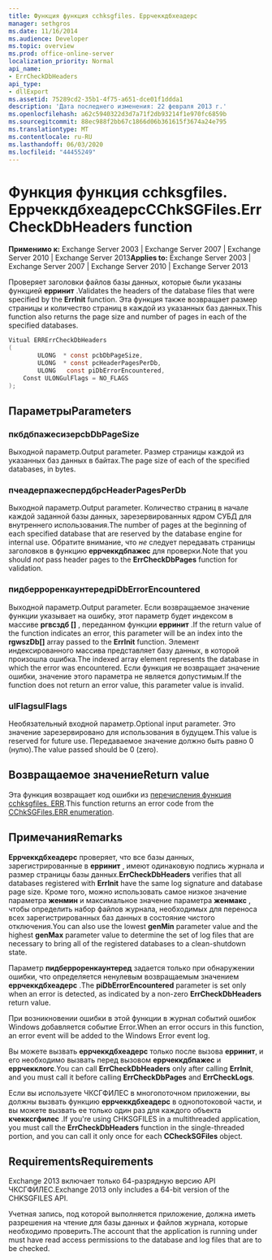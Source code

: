 ```yaml
---
title: Функция функция cchksgfiles. Еррчеккдбхеадерс
manager: sethgros
ms.date: 11/16/2014
ms.audience: Developer
ms.topic: overview
ms.prod: office-online-server
localization_priority: Normal
api_name:
- ErrCheckDbHeaders
api_type:
- dllExport
ms.assetid: 75289cd2-35b1-4f75-a651-dce01f1ddda1
description: 'Дата последнего изменения: 22 февраля 2013 г.'
ms.openlocfilehash: a62c5940322d3d7a71f2db93214f1e970fc6859b
ms.sourcegitcommit: 88ec988f2bb67c1866d06b361615f3674a24e795
ms.translationtype: MT
ms.contentlocale: ru-RU
ms.lasthandoff: 06/03/2020
ms.locfileid: "44455249"
---
```

# <a name="cchksgfileserrcheckdbheaders-function"></a><span data-ttu-id="d302f-103">Функция функция cchksgfiles. Еррчеккдбхеадерс</span><span class="sxs-lookup"><span data-stu-id="d302f-103">CChkSGFiles.ErrCheckDbHeaders function</span></span>

<span data-ttu-id="d302f-104">**Применимо к:** Exchange Server 2003 | Exchange Server 2007 | Exchange Server 2010 | Exchange Server 2013</span><span class="sxs-lookup"><span data-stu-id="d302f-104">**Applies to:** Exchange Server 2003 | Exchange Server 2007 | Exchange Server 2010 | Exchange Server 2013</span></span> 
  
<span data-ttu-id="d302f-105">Проверяет заголовки файлов базы данных, которые были указаны функцией **ерринит** .</span><span class="sxs-lookup"><span data-stu-id="d302f-105">Validates the headers of the database files that were specified by the **ErrInit** function.</span></span> <span data-ttu-id="d302f-106">Эта функция также возвращает размер страницы и количество страниц в каждой из указанных баз данных.</span><span class="sxs-lookup"><span data-stu-id="d302f-106">This function also returns the page size and number of pages in each of the specified databases.</span></span> 
  
```cs
Vitual ERRErrCheckDbHeaders  
(
        ULONG  * const pcbDbPageSize,
        ULONG  * const pcHeaderPagesPerDb,
        ULONG   const piDbErrorEncountered,
    Const ULONGulFlags = NO_FLAGS
);

```

## <a name="parameters"></a><span data-ttu-id="d302f-107">Параметры</span><span class="sxs-lookup"><span data-stu-id="d302f-107">Parameters</span></span>

### <a name="pcbdbpagesize"></a><span data-ttu-id="d302f-108">пкбдбпажесизе</span><span class="sxs-lookup"><span data-stu-id="d302f-108">pcbDbPageSize</span></span> 
  
<span data-ttu-id="d302f-109">Выходной параметр.</span><span class="sxs-lookup"><span data-stu-id="d302f-109">Output parameter.</span></span> <span data-ttu-id="d302f-110">Размер страницы каждой из указанных баз данных в байтах.</span><span class="sxs-lookup"><span data-stu-id="d302f-110">The page size of each of the specified databases, in bytes.</span></span>
    
### <a name="pcheaderpagesperdb"></a><span data-ttu-id="d302f-111">пчеадерпажеспердб</span><span class="sxs-lookup"><span data-stu-id="d302f-111">pcHeaderPagesPerDb</span></span> 
  
<span data-ttu-id="d302f-112">Выходной параметр.</span><span class="sxs-lookup"><span data-stu-id="d302f-112">Output parameter.</span></span> <span data-ttu-id="d302f-113">Количество страниц в начале каждой заданной базы данных, зарезервированных ядром СУБД для внутреннего использования.</span><span class="sxs-lookup"><span data-stu-id="d302f-113">The number of pages at the beginning of each specified database that are reserved by the database engine for internal use.</span></span> <span data-ttu-id="d302f-114">Обратите внимание, что *не* следует передавать страницы заголовков в функцию **еррчеккдбпажес** для проверки.</span><span class="sxs-lookup"><span data-stu-id="d302f-114">Note that you should *not* pass header pages to the **ErrCheckDbPages** function for validation.</span></span> 
    
### <a name="pidberrorencountered"></a><span data-ttu-id="d302f-115">пидберроренкаунтеред</span><span class="sxs-lookup"><span data-stu-id="d302f-115">piDbErrorEncountered</span></span>
  
<span data-ttu-id="d302f-116">Выходной параметр.</span><span class="sxs-lookup"><span data-stu-id="d302f-116">Output parameter.</span></span> <span data-ttu-id="d302f-117">Если возвращаемое значение функции указывает на ошибку, этот параметр будет индексом в массиве **ргвсздб []** , переданном функции **ерринит** .</span><span class="sxs-lookup"><span data-stu-id="d302f-117">If the return value of the function indicates an error, this parameter will be an index into the **rgwszDb[]** array passed to the **ErrInit** function.</span></span> <span data-ttu-id="d302f-118">Элемент индексированного массива представляет базу данных, в которой произошла ошибка.</span><span class="sxs-lookup"><span data-stu-id="d302f-118">The indexed array element represents the database in which the error was encountered.</span></span> <span data-ttu-id="d302f-119">Если функция не возвращает значение ошибки, значение этого параметра не является допустимым.</span><span class="sxs-lookup"><span data-stu-id="d302f-119">If the function does not return an error value, this parameter value is invalid.</span></span> 
    
### <a name="ulflags"></a><span data-ttu-id="d302f-120">ulFlags</span><span class="sxs-lookup"><span data-stu-id="d302f-120">ulFlags</span></span> 
  
<span data-ttu-id="d302f-121">Необязательный входной параметр.</span><span class="sxs-lookup"><span data-stu-id="d302f-121">Optional input parameter.</span></span> <span data-ttu-id="d302f-122">Это значение зарезервировано для использования в будущем.</span><span class="sxs-lookup"><span data-stu-id="d302f-122">This value is reserved for future use.</span></span> <span data-ttu-id="d302f-123">Передаваемое значение должно быть равно 0 (нулю).</span><span class="sxs-lookup"><span data-stu-id="d302f-123">The value passed should be 0 (zero).</span></span>
    
## <a name="return-value"></a><span data-ttu-id="d302f-124">Возвращаемое значение</span><span class="sxs-lookup"><span data-stu-id="d302f-124">Return value</span></span>

<span data-ttu-id="d302f-125">Эта функция возвращает код ошибки из [перечисления функция cchksgfiles. ERR](cchksgfiles-err-enumeration.md).</span><span class="sxs-lookup"><span data-stu-id="d302f-125">This function returns an error code from the [CChkSGFiles.ERR enumeration](cchksgfiles-err-enumeration.md).</span></span>
  
## <a name="remarks"></a><span data-ttu-id="d302f-126">Примечания</span><span class="sxs-lookup"><span data-stu-id="d302f-126">Remarks</span></span>

<span data-ttu-id="d302f-127">**Еррчеккдбхеадерс** проверяет, что все базы данных, зарегистрированные в **ерринит** , имеют одинаковую подпись журнала и размер страницы базы данных.</span><span class="sxs-lookup"><span data-stu-id="d302f-127">**ErrCheckDbHeaders** verifies that all databases registered with **ErrInit** have the same log signature and database page size.</span></span> <span data-ttu-id="d302f-128">Кроме того, можно использовать самое низкое значение параметра **женмин** и максимальное значение параметра **женмакс** , чтобы определить набор файлов журнала, необходимых для переноса всех зарегистрированных баз данных в состояние чистого отключения.</span><span class="sxs-lookup"><span data-stu-id="d302f-128">You can also use the lowest **genMin** parameter value and the highest **genMax** parameter value to determine the set of log files that are necessary to bring all of the registered databases to a clean-shutdown state.</span></span> 
  
<span data-ttu-id="d302f-129">Параметр **пидберроренкаунтеред** задается только при обнаружении ошибки, что определяется ненулевым возвращаемым значением **еррчеккдбхеадерс** .</span><span class="sxs-lookup"><span data-stu-id="d302f-129">The **piDbErrorEncountered** parameter is set only when an error is detected, as indicated by a non-zero **ErrCheckDbHeaders** return value.</span></span> 
  
<span data-ttu-id="d302f-130">При возникновении ошибки в этой функции в журнал событий ошибок Windows добавляется событие Error.</span><span class="sxs-lookup"><span data-stu-id="d302f-130">When an error occurs in this function, an error event will be added to the Windows Error event log.</span></span>
  
<span data-ttu-id="d302f-131">Вы можете вызвать **еррчеккдбхеадерс** только после вызова **ерринит**, и его необходимо вызвать перед вызовом **еррчеккдбпажес** и **еррчекклогс**.</span><span class="sxs-lookup"><span data-stu-id="d302f-131">You can call **ErrCheckDbHeaders** only after calling **ErrInit**, and you must call it before calling **ErrCheckDbPages** and **ErrCheckLogs**.</span></span>
  
<span data-ttu-id="d302f-132">Если вы используете ЧКСГФИЛЕС в многопоточном приложении, вы должны вызвать функцию **еррчеккдбхеадерс** в однопотоковой части, и вы можете вызвать ее только один раз для каждого объекта **кчекксгфилес** .</span><span class="sxs-lookup"><span data-stu-id="d302f-132">If you're using CHKSGFILES in a multithreaded application, you must call the **ErrCheckDbHeaders** function in the single-threaded portion, and you can call it only once for each **CCheckSGFiles** object.</span></span> 
  
## <a name="requirements"></a><span data-ttu-id="d302f-133">Requirements</span><span class="sxs-lookup"><span data-stu-id="d302f-133">Requirements</span></span>

<span data-ttu-id="d302f-134">Exchange 2013 включает только 64-разрядную версию API ЧКСГФИЛЕС.</span><span class="sxs-lookup"><span data-stu-id="d302f-134">Exchange 2013 only includes a 64-bit version of the CHKSGFILES API.</span></span>
  
<span data-ttu-id="d302f-135">Учетная запись, под которой выполняется приложение, должна иметь разрешения на чтение для базы данных и файлов журнала, которые необходимо проверить.</span><span class="sxs-lookup"><span data-stu-id="d302f-135">The account that the application is running under must have read access permissions to the database and log files that are to be checked.</span></span>
  

